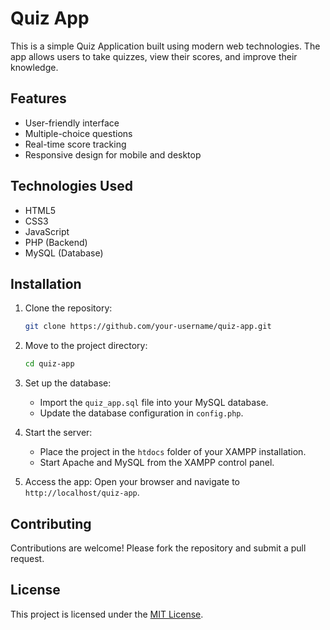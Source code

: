 # Quiz App

This is a simple Quiz Application built using modern web technologies. The app allows users to take quizzes, view their scores, and improve their knowledge.

## Features

- User-friendly interface
- Multiple-choice questions
- Real-time score tracking
- Responsive design for mobile and desktop

## Technologies Used

- HTML5
- CSS3
- JavaScript
- PHP (Backend)
- MySQL (Database)

## Installation

1. Clone the repository:
   ```bash
   git clone https://github.com/your-username/quiz-app.git
   ```
2. Move to the project directory:
   ```bash
   cd quiz-app
   ```
3. Set up the database:

   - Import the `quiz_app.sql` file into your MySQL database.
   - Update the database configuration in `config.php`.

4. Start the server:

   - Place the project in the `htdocs` folder of your XAMPP installation.
   - Start Apache and MySQL from the XAMPP control panel.

5. Access the app:
   Open your browser and navigate to `http://localhost/quiz-app`.

## Contributing

Contributions are welcome! Please fork the repository and submit a pull request.

## License

This project is licensed under the [MIT License](LICENSE).
